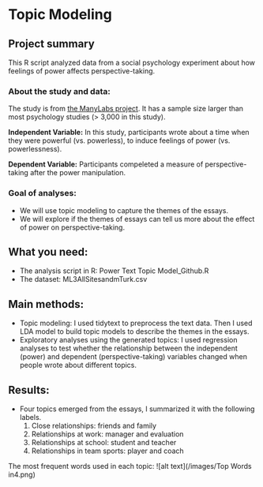 # Topic Modeling

## Project summary
  This R script analyzed data from a social psychology experiment about how feelings of power affects perspective-taking. 
### About the study and data:
The study is from [the ManyLabs project](https://osf.io/ct89g/). It has a sample size larger than most psychology studies (> 3,000 in this study).

**Independent Variable:** In this study, participants wrote about a time when they were powerful (vs. powerless), to induce feelings of power (vs. powerlessness).

**Dependent Variable:** Participants compeleted a measure of perspective-taking after the power manipulation. 
### Goal of analyses: 
* We will use topic modeling to capture the themes of the essays. 
* We will explore if the themes of essays can tell us more about the effect of power on perspective-taking.  

## What you need:
* The analysis script in R: Power Text Topic Model_Github.R
* The dataset: ML3AllSitesandmTurk.csv

## Main methods: 
* Topic modeling: 
    I used tidytext to preprocess the text data. 
    Then I used LDA model to build topic models to describe the themes in the essays. 
* Exploratory analyses using the generated topics:
    I used regression analyses to test whether the relationship between the independent (power) and dependent (perspective-taking) variables changed when people wrote about different topics. 

## Results:
* Four topics emerged from the essays, I summarized it with the following labels. 
  1. Close relationships: friends and family
  2. Relationships at work: manager and evaluation
  3. Relationships at school: student and teacher
  4. Relationships in team sports: player and coach 
 
 The most frequent words used in each topic: 
![alt text](/images/Top Words in4.png)



